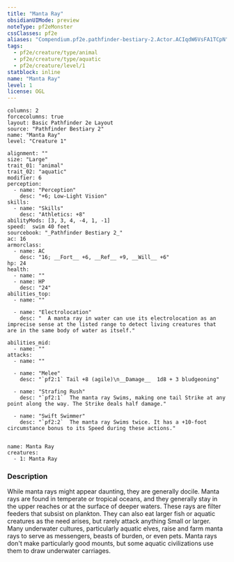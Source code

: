 ```yaml
---
title: "Manta Ray"
obsidianUIMode: preview
noteType: pf2eMonster
cssClasses: pf2e
aliases: "Compendium.pf2e.pathfinder-bestiary-2.Actor.ACIqdW6VsFA1TCpN" 
tags:
  - pf2e/creature/type/animal
  - pf2e/creature/type/aquatic
  - pf2e/creature/level/1
statblock: inline
name: "Manta Ray"
level: 1
license: OGL
---
```


```statblock
columns: 2
forcecolumns: true
layout: Basic Pathfinder 2e Layout
source: "Pathfinder Bestiary 2"
name: "Manta Ray"
level: "Creature 1"

alignment: ""
size: "Large"
trait_01: "animal"
trait_02: "aquatic"
modifier: 6
perception:
  - name: "Perception"
    desc: "+6; Low-Light Vision"
skills:
  - name: "Skills"
    desc: "Athletics: +8"
abilityMods: [3, 3, 4, -4, 1, -1]
speed:  swim 40 feet
sourcebook: "_Pathfinder Bestiary 2_"
ac: 16
armorclass:
  - name: AC
    desc: "16; __Fort__ +6, __Ref__ +9, __Will__ +6"
hp: 24
health:
  - name: ""
  - name: HP
    desc: "24"
abilities_top:
  - name: ""

  - name: "Electrolocation"
    desc: "  A manta ray in water can use its electrolocation as an imprecise sense at the listed range to detect living creatures that are in the same body of water as itself."

abilities_mid:
  - name: ""
attacks:
  - name: ""

  - name: "Melee"
    desc: "`pf2:1` Tail +8 (agile)\n__Damage__  1d8 + 3 bludgeoning"

  - name: "Strafing Rush"
    desc: "`pf2:1`  The manta ray Swims, making one tail Strike at any point along the way. The Strike deals half damage."

  - name: "Swift Swimmer"
    desc: "`pf2:2`  The manta ray Swims twice. It has a +10-foot circumstance bonus to its Speed during these actions."
 
```

```encounter-table
name: Manta Ray
creatures:
  - 1: Manta Ray
```


### Description
While manta rays might appear daunting, they are generally docile. Manta rays are found in temperate or tropical oceans, and they generally stay in the upper reaches or at the surface of deeper waters. These rays are filter feeders that subsist on plankton. They can also eat larger fish or aquatic creatures as the need arises, but rarely attack anything Small or larger. Many underwater cultures, particularly aquatic elves, raise and farm manta rays to serve as messengers, beasts of burden, or even pets. Manta rays don't make particularly good mounts, but some aquatic civilizations use them to draw underwater carriages.
